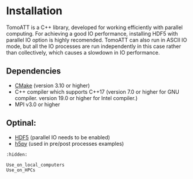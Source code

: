 # Installation

TomoATT is a C++ library, developed for working efficiently with parallel computing. For achieving a good IO performance, installing HDF5 with parallel IO option is highly recomended. TomoATT can also run in ASCII IO mode, but all the IO processes are run independently in this case rather than collectively, which causes a slowdown in IO performance.

## Dependencies
- [CMake](https://cmake.org/) (version 3.10 or higher)
- C++ compiler which supports C++17 (version 7.0 or higher for GNU compiler. version 19.0 or higher for Intel compiler.)
- MPI v3.0 or higher  

## Optinal:
- [HDF5](https://www.hdfgroup.org/solutions/hdf5/) (parallel IO needs to be enabled)
- [h5py](https://www.h5py.org/) (used in pre/post processes examples)


```{toctree}
:hidden:

Use_on_local_computers
Use_on_HPCs
```

